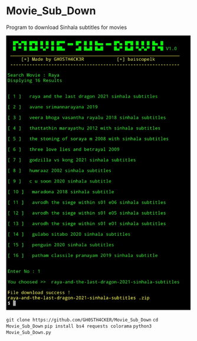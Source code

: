 # Movie_Sub_Down
Program to download Sinhala subtitles for movies

<img src="https://github.com/GH0STH4CKER/Movie_Sub_Down/blob/main/Screenshot_20210422-193619_Termux.jpg?raw=true" width=500>

```git clone https://github.com/GH0STH4CKER/Movie_Sub_Down```
```cd Movie_Sub_Down```
```pip install bs4 requests colorama```
```python3 Movie_Sub_Down.py```
